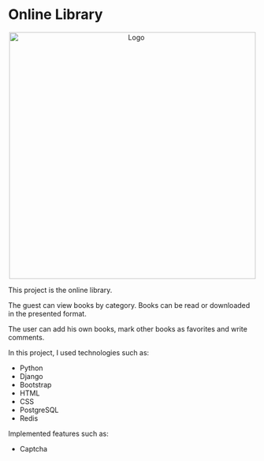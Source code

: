 # Online Library

<div align="center">
   <img src="https://github.com/chukhraiartur/online-library/assets/81998012/6b4afcb2-d67b-4576-9b0d-7e22ed90b5f8" width="500" alt="Logo">
</div>

This project is the online library. 

The guest can view books by category. Books can be read or downloaded in the presented format. 

The user can add his own books, mark other books as favorites and write comments.

In this project, I used technologies such as:
- Python
- Django
- Bootstrap
- HTML
- CSS
- PostgreSQL
- Redis

Implemented features such as:
- Captcha
